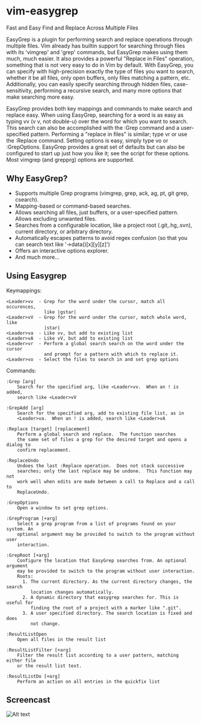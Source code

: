 vim-easygrep
============

Fast and Easy Find and Replace Across Multiple Files

EasyGrep is a plugin for performing search and replace operations through multiple files. Vim already has builtin support for searching through files with its 'vimgrep' and 'grep' commands, but EasyGrep makes using them much, much easier. It also provides a powerful "Replace in Files" operation, something that is not very easy to do in Vim by default. With EasyGrep, you can specify with high-precision exactly the type of files you want to search, whether it be all files, only open buffers, only files matching a pattern, etc. Additionally, you can easily specify searching through hidden files, case-sensitivity, performing a recursive search, and many more options that make searching more easy.

EasyGrep provides both key mappings and commands to make search and replace easy. When using EasyGrep, searching for a word is as easy as typing <leader>vv (v v, not double-u) over the word for which you want to search.  This search can also be accomplished with the :Grep command and a user-specified pattern. Performing a "replace in files" is similar; type <leader>vr or use the :Replace command. Setting options is easy, simply type <leader>vo or :GrepOptions.  EasyGrep provides a great set of defaults but can also be configured to start up just how you like it; see the script for these options.  Most vimgrep (and grepprg) options are supported.

## Why EasyGrep?

* Supports multiple Grep programs (vimgrep, grep, ack, ag, pt, git grep, csearch).
* Mapping-based or command-based searches.
* Allows searching all files, just buffers, or a user-specified pattern. Allows
excluding unwanted files.
* Searches from a configurable location, like a project root (.git,.hg,.svn), current
directory, or arbitrary directory.
* Automatically escapes patterns to avoid regex confusion (so that you can
search text like '->data()[x][y][z]')
* Offers an interactive options explorer.
* And much more...

## Using Easygrep

Keymappings:

    <Leader>vv  - Grep for the word under the cursor, match all occurences,
                  like |gstar|
    <Leader>vV  - Grep for the word under the cursor, match whole word, like
                  |star|
    <Leader>va  - Like vv, but add to existing list
    <Leader>vA  - Like vV, but add to existing list
    <Leader>vr  - Perform a global search search on the word under the cursor
                  and prompt for a pattern with which to replace it.
    <Leader>vo  - Select the files to search in and set grep options

Commands:

    :Grep [arg]
        Search for the specified arg, like <Leader>vv.  When an ! is added,
        search like <Leader>vV

    :GrepAdd [arg]
        Search for the specified arg, add to existing file list, as in
        <Leader>va.  When an ! is added, search like <Leader>vA

    :Replace [target] [replacement]
        Perform a global search and replace.  The function searches
        the same set of files a grep for the desired target and opens a dialog to
        confirm replacement.

    :ReplaceUndo
        Undoes the last :Replace operation.  Does not stack successive
        searches; only the last replace may be undone.  This function may not
        work well when edits are made between a call to Replace and a call to
        ReplaceUndo.

    :GrepOptions
        Open a window to set grep options.

    :GrepProgram [+arg]
        Select a grep program from a list of programs found on your system. An
        optional argument may be provided to switch to the program without user
        interaction.

    :GrepRoot [+arg]
        Configure the location that EasyGrep searches from. An optional argument
        may be provided to switch to the program without user interaction.
        Roots:
          1. The current directory. As the current directory changes, the search
             location changes automatically.
          2. A dynamic directory that easygrep searches for. This is useful for
             finding the root of a project with a marker like ".git".
          3. A user specified directory. The search location is fixed and does
             not change.

    :ResultListOpen
        Open all files in the result list

    :ResultListFilter [+arg]
        Filter the result list according to a user pattern, matching either file
        or the result list text.

    :ResultListDo [+arg]
        Perform an action on all entries in the quickfix list

## Screencast

![Alt text](https://cloud.githubusercontent.com/assets/2375604/9804914/d0c39ff0-5800-11e5-8e7d-b77543bf2dcf.gif "EasyGrep demo")

